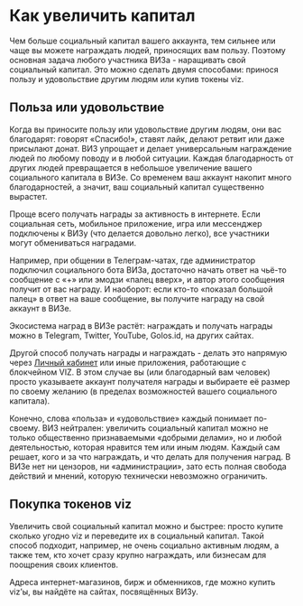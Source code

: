 # Как увеличить капитал

Чем больше социальный капитал вашего аккаунта, тем сильнее или чаще вы можете награждать людей, приносящих вам пользу. Поэтому основная задача любого участника ВИЗа - наращивать свой социальный капитал. Это можно сделать двумя способами: принося пользу и удовольствие другим людям или купив токены viz.  

## Польза или удовольствие

Когда вы приносите пользу или удовольствие другим людям, они вас благодарят: говорят «Спасибо!», ставят лайк, делают ретвит или даже присылают донат. ВИЗ упрощает и делает универсальным награждение людей по любому поводу и в любой ситуации. Каждая благодарность от других людей превращается в небольшое увеличение вашего социального капитала в ВИЗе. Со временем ваш аккаунт накопит много благодарностей, а значит, ваш социальный капитал существенно вырастет.

Проще всего получать награды за активность в интернете. Если социальная сеть, мобильное приложение, игра или мессенджер подключены к ВИЗу (что делается довольно легко), все участники могут обмениваться наградами.

Например, при общении в Телеграм-чатах, где администратор подключил социального бота ВИЗа, достаточно начать ответ на чьё-то сообщение с «+» или эмодзи «палец вверх», и автор этого сообщения получит от вас награду. И наоборот: если кто-то «показал большой палец» в ответ на ваше сообщение, вы получите награду на свой аккаунт в ВИЗе.

Экосистема наград в ВИЗе растёт: награждать и получать награды можно в Telegram, Twitter, YouTube, Golos.id, на других сайтах.

Другой способ получать награды и награждать - делать это напрямую через [Личный кабинет](https://my.viz.plus) или иные приложения, работающие с блокчейном VIZ. В этом случае вы (или благодарный вам человек) просто указываете аккаунт получателя награды и выбираете её размер по своему желанию (в пределах возможностей вашего социального капитала).

Конечно, слова «польза» и «удовольствие» каждый понимает по-своему. ВИЗ нейтрален: увеличить социальный капитал можно не только общественно признаваемыми «добрыми делами», но и любой деятельностью, которая нравится тем или иным людям. Каждый сам решает, кого и за что награждать, и что делать для получения наград. В ВИЗе нет ни цензоров, ни «администрации», зато есть полная свобода действий и мнений, которую технически невозможно ограничить.

## Покупка токенов viz

Увеличить свой социальный капитал можно и быстрее: просто купите сколько угодно viz и переведите их в социальный капитал. Такой способ подходит, например, не очень социально активным людям, а также тем, кто хочет сразу крупно награждать, или бизнесам для поощрения своих клиентов.

Адреса интернет-магазинов, бирж и обменников, где можно купить viz’ы, вы найдёте на сайтах, посвящённых ВИЗу.

